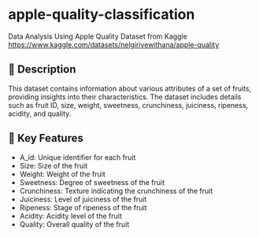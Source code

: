 # apple-quality-classification
Data Analysis Using Apple Quality Dataset from Kaggle
https://www.kaggle.com/datasets/nelgiriyewithana/apple-quality

## 🧩 Description
This dataset contains information about various attributes of a set of fruits, providing insights into their characteristics. The dataset includes details such as fruit ID, size, weight, sweetness, crunchiness, juiciness, ripeness, acidity, and quality.

## 🧩 Key Features
- A_id: Unique identifier for each fruit
- Size: Size of the fruit
- Weight: Weight of the fruit
- Sweetness: Degree of sweetness of the fruit
- Crunchiness: Texture indicating the crunchiness of the fruit
- Juiciness: Level of juiciness of the fruit
- Ripeness: Stage of ripeness of the fruit
- Acidity: Acidity level of the fruit
- Quality: Overall quality of the fruit

